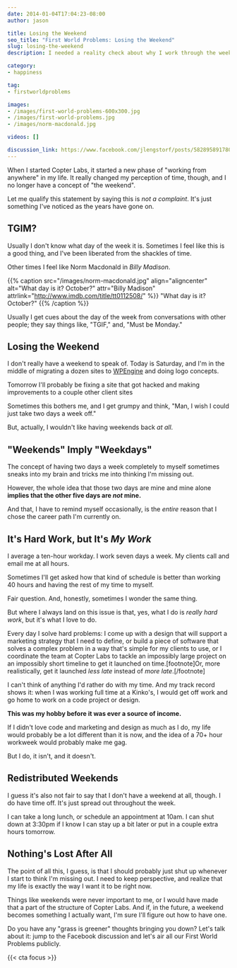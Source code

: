```yaml
---
date: 2014-01-04T17:04:23-08:00
author: jason

title: Losing the Weekend
seo_title: "First World Problems: Losing the Weekend"
slug: losing-the-weekend
description: I needed a reality check about why I work through the weekends, and what a weekend actually means to me.

category:
- happiness

tag:
- firstworldproblems

images:
- /images/first-world-problems-600x300.jpg
- /images/first-world-problems.jpg
- /images/norm-macdonald.jpg

videos: []

discussion_link: https://www.facebook.com/jlengstorf/posts/582895891780316
---
```

When I started Copter Labs, it started a new phase of "working from anywhere" in my life. It really changed my perception of time, though, and I no longer have a concept of "the weekend".

Let me qualify this statement by saying this is *not a complaint*. It's just something I've noticed as the years have gone on.

## TGIM?

Usually I don't know what day of the week it is. Sometimes I feel like this is a good thing, and I've been liberated from the shackles of time.

Other times I feel like Norm Macdonald in *Billy Madison*.

{{% caption src="/images/norm-macdonald.jpg"
            align="aligncenter"
            alt="What day is it? October?"
            attr="Billy Madison"
            attrlink="http://www.imdb.com/title/tt0112508/" %}}
  "What day is it? October?"
{{% /caption %}}

Usually I get cues about the day of the week from conversations with other people; they say things like, "TGIF," and, "Must be Monday."

## Losing the Weekend

I don't really have a weekend to speak of. Today is Saturday, and I'm in the middle of migrating a dozen sites to [WPEngine][1] and doing logo concepts.

Tomorrow I'll probably be fixing a site that got hacked and making improvements to a couple other client sites

Sometimes this bothers me, and I get grumpy and think, "Man, I wish I could just take two days a week off."

But, actually, I wouldn't like having weekends back *at all*.

## "Weekends" Imply "Weekdays"

The concept of having two days a week completely to myself sometimes sneaks into my brain and tricks me into thinking I'm missing out.

However, the whole idea that those two days are mine and mine alone **implies that the other five days are *not* mine.**

And that, I have to remind myself occasionally, is the *entire* reason that I chose the career path I'm currently on.

## It's Hard Work, but It's *My Work*

I average a ten-hour workday. I work seven days a week. My clients call and email me at all hours.

Sometimes I'll get asked how that kind of schedule is better than working 40 hours and having the rest of my time to myself.

Fair question. And, honestly, sometimes I wonder the same thing.

But where I always land on this issue is that, yes, what I do is *really hard work*, but it's what I love to do.

Every day I solve hard problems: I come up with a design that will support a marketing strategy that I need to define, or build a piece of software that solves a complex problem in a way that's simple for my clients to use, or I coordinate the team at Copter Labs to tackle an impossibly large project on an impossibly short timeline to get it launched on time.[footnote]Or, more realistically, get it launched *less late* instead of *more late*.[/footnote]

I can't think of anything I'd rather do with my time. And my track record shows it: when I was working full time at a Kinko's, I would get off work and go home to work on a code project or design.

**This was my hobby before it was ever a source of income.**

If I didn't love code and marketing and design as much as I do, my life would probably be a lot different than it is now, and the idea of a 70+ hour workweek would probably make me gag.

But I do, it isn't, and it doesn't.

## Redistributed Weekends

I guess it's also not fair to say that I don't have a weekend at all, though. I do have time off. It's just spread out throughout the week.

I can take a long lunch, or schedule an appointment at 10am. I can shut down at 3:30pm if I know I can stay up a bit later or put in a couple extra hours tomorrow.

## Nothing's Lost After All

The point of all this, I guess, is that I should probably just shut up whenever I start to think I'm missing out. I need to keep perspective, and realize that my life is exactly the way I want it to be right now.

Things like weekends were never important to me, or I would have made that a part of the structure of Copter Labs. And if, in the future, a weekend becomes something I actually want, I'm sure I'll figure out how to have one.

Do you have any "grass is greener" thoughts bringing you down? Let's talk about it: jump to the Facebook discussion and let's air all our First World Problems publicly.

{{< cta focus >}}

 [1]: http://cptr.me/HP5GYs
